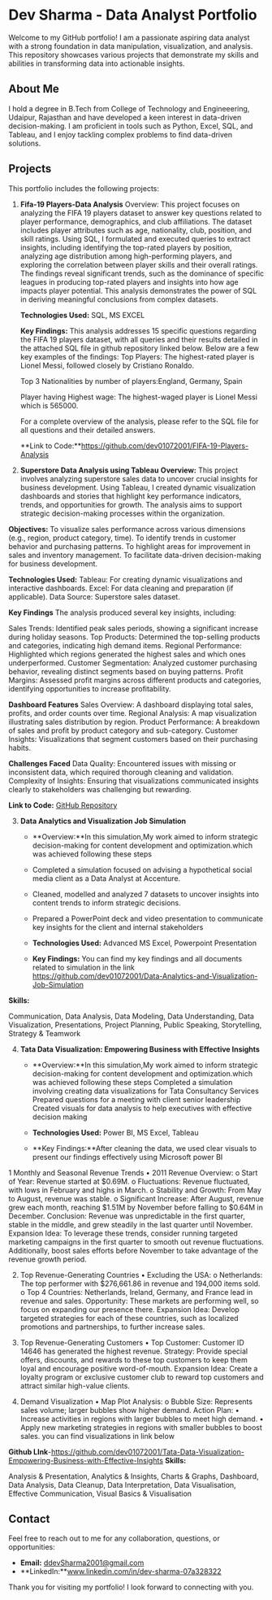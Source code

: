 # Dev Sharma - Data Analyst Portfolio

Welcome to my GitHub portfolio! I am a passionate aspiring data analyst with a strong foundation in data manipulation, visualization, and analysis. This repository showcases various projects that demonstrate my skills and abilities in transforming data into actionable insights.

## About Me

I hold a degree in B.Tech from College of Technology and Engineeering, Udaipur, Rajasthan and have developed a keen interest in data-driven decision-making. I am proficient in tools such as Python, Excel, SQL, and Tableau, and I enjoy tackling complex problems to find data-driven solutions.

## Projects

This portfolio includes the following projects:

1. **Fifa-19 Players-Data Analysis**
   Overview: This project focuses on analyzing the FIFA 19 players dataset to answer key questions related to player performance, demographics, and club affiliations. The dataset 
                   includes player attributes such as age, nationality, club, position, and skill ratings. Using SQL, I formulated and executed queries to extract insights, including 
                   identifying the top-rated players by position, analyzing age distribution among high-performing players, and exploring the correlation between player skills and their 
                   overall ratings. The findings reveal significant trends, such as the dominance of specific leagues in producing top-rated players and insights into how age impacts 
                   player potential. This analysis demonstrates the power of SQL in deriving meaningful conclusions from complex datasets.
   
   **Technologies Used:** SQL, MS EXCEL
  
   **Key Findings:** This analysis addresses 15 specific questions regarding the FIFA 19 players dataset, with all queries and their results detailed in the attached SQL file in github 
                repository linked below. Below are a few key examples of the findings:
   Top Players: The highest-rated player is Lionel Messi, followed closely by Cristiano Ronaldo.
   
   Top 3 Nationalities by number of players:England, Germany, Spain
   
   Player having Highest wage:  The highest-waged player is Lionel Messi which is 565000.
   
   For a complete overview of the analysis, please refer to the SQL file for all questions and their detailed answers.

   **Link to Code:**https://github.com/dev01072001/FIFA-19-Players-Analysis

2. **Superstore Data Analysis using Tableau**
   **Overview:** This project involves analyzing superstore sales data to uncover crucial insights for business development. Using Tableau, I created dynamic visualization dashboards 
                   and stories that highlight key performance indicators, trends, and opportunities for growth. The analysis aims to support strategic decision-making processes within 
                   the organization.
     
  **Objectives:**
To visualize sales performance across various dimensions (e.g., region, product category, time).
To identify trends in customer behavior and purchasing patterns.
To highlight areas for improvement in sales and inventory management.
To facilitate data-driven decision-making for business development.

**Technologies Used:**
Tableau: For creating dynamic visualizations and interactive dashboards.
Excel: For data cleaning and preparation (if applicable).
Data Source: Superstore sales dataset.

**Key Findings**
The analysis produced several key insights, including:

Sales Trends: Identified peak sales periods, showing a significant increase during holiday seasons.
Top Products: Determined the top-selling products and categories, indicating high demand items.
Regional Performance: Highlighted which regions generated the highest sales and which ones underperformed.
Customer Segmentation: Analyzed customer purchasing behavior, revealing distinct segments based on buying patterns.
Profit Margins: Assessed profit margins across different products and categories, identifying opportunities to increase profitability.

**Dashboard Features**
Sales Overview: A dashboard displaying total sales, profits, and order counts over time.
Regional Analysis: A map visualization illustrating sales distribution by region.
Product Performance: A breakdown of sales and profit by product category and sub-category.
Customer Insights: Visualizations that segment customers based on their purchasing habits.

**Challenges Faced**
Data Quality: Encountered issues with missing or inconsistent data, which required thorough cleaning and validation.
Complexity of Insights: Ensuring that visualizations communicated insights clearly to stakeholders was challenging but rewarding.

 **Link to Code:** [GitHub Repository](link-to-your-project)

3. **Data Analytics and Visualization Job Simulation**
   - **Overview:**In this simulation,My work aimed to inform strategic decision-making for content development and optimization.which was achieved following these steps
   -  Completed a simulation focused on advising a hypothetical social media client as a Data Analyst at Accenture.
   - Cleaned, modelled and analyzed 7 datasets to uncover insights into content trends to inform strategic decisions.
   - Prepared a PowerPoint deck and video presentation to communicate key insights for the client and internal stakeholders
     
   - **Technologies Used:** Advanced MS Excel, Powerpoint Presentation
     
   - **Key Findings:** You can find my key findings and all documents related to simulation in the link https://github.com/dev01072001/Data-Analytics-and-Visualization-Job-Simulation
 

**Skills:**

Communication,
Data Analysis,
Data Modeling,
Data Understanding,
Data Visualization,
Presentations,
Project Planning,
Public Speaking,
Storytelling,
Strategy &
Teamwork

4. **Tata Data Visualization: Empowering Business with Effective Insights**
   
   - **Overview:**In this simulation,My work aimed to inform strategic decision-making for content development and optimization.which was achieved following these steps
   Completed a simulation involving creating data visualizations for Tata Consultancy Services
   Prepared questions for a meeting with client senior leadership
   Created visuals for data analysis to help executives with effective decision making
 
   - **Technologies Used:** Power BI, MS Excel, Tableau
     
   - **Key Findings:**After cleaning the data, we used clear visuals to present our findings effectively using Microsoft power BI
     
1 Monthly and Seasonal Revenue Trends
•	2011 Revenue Overview:
o	Start of Year: Revenue started at $0.69M.
o	Fluctuations: Revenue fluctuated, with lows in February and highs in March.
o	Stability and Growth: From May to August, revenue was stable.
o	Significant Increase: After August, revenue grew each month, reaching $1.51M by November before falling to $0.64M in December.
Conclusion: Revenue was unpredictable in the first quarter, stable in the middle, and grew steadily in the last quarter until November.
Expansion Idea: To leverage these trends, consider running targeted marketing campaigns in the first quarter to smooth out revenue fluctuations. Additionally, boost sales efforts before November to take advantage of the revenue growth period.

2. Top Revenue-Generating Countries
•	Excluding the USA:
o	Netherlands: The top performer with $276,661.86 in revenue and 194,000 items sold.
o	Top 4 Countries: Netherlands, Ireland, Germany, and France lead in revenue and sales.
Opportunity: These markets are performing well, so focus on expanding our presence there.
Expansion Idea: Develop targeted strategies for each of these countries, such as localized promotions and partnerships, to further increase sales.

3. Top Revenue-Generating Customers
•	Top Customer: Customer ID 14646 has generated the highest revenue.
Strategy: Provide special offers, discounts, and rewards to these top customers to keep them loyal and encourage positive word-of-mouth.
Expansion Idea: Create a loyalty program or exclusive customer club to reward top customers and attract similar high-value clients.

4.  Demand Visualization
•	Map Plot Analysis:
o	Bubble Size: Represents sales volume; larger bubbles show higher demand.
Action Plan:
•	Increase activities in regions with larger bubbles to meet high demand.
•	Apply new marketing strategies in regions with smaller bubbles to boost sales.
you can find visualizations in link below

**Github LInk**-https://github.com/dev01072001/Tata-Data-Visualization-Empowering-Business-with-Effective-Insights
**Skills:**

Analysis & Presentation,
Analytics & Insights,
Charts & Graphs,
Dashboard,
Data Analysis,
Data Cleanup,
Data Interpretation,
Data Visualisation,
Effective Communication,
Visual Basics &
Visualisation


## Contact

Feel free to reach out to me for any collaboration, questions, or opportunities:

- **Email:** ddevSharma2001@gmail.com
- **LinkedIn:**www.linkedin.com/in/dev-sharma-07a328322

Thank you for visiting my portfolio! I look forward to connecting with you.
